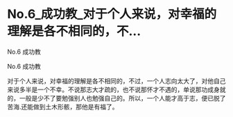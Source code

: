 # No.6_成功教_对于个人来说，对幸福的理解是各不相同的，不...

No.6 成功教

No.6 成功教

对于个人来说，对幸福的理解是各不相同的，不过，一个人志向太大了，对他自己来说多半是一个不幸。不说那志大才疏的，也不说那怀才不遇的，单说那功成身就的，一般是少不了要勉强别人也勉强自己的。所以，一个人能才高于志，便已脱了苦海.还能做到土木形骸，那他是有福了。